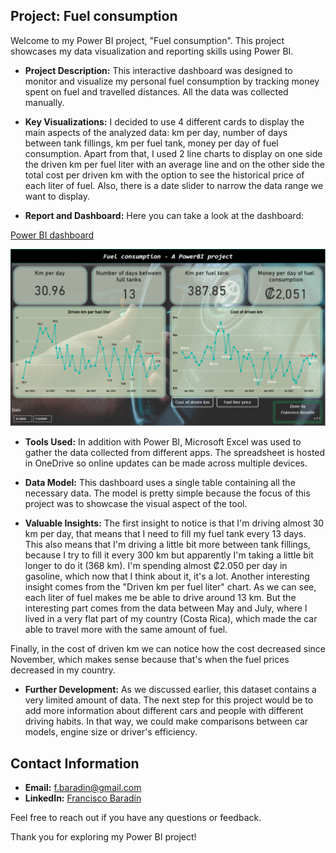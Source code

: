 ## Project: Fuel consumption

Welcome to my Power BI project, "Fuel consumption". This project showcases my data visualization and reporting skills using Power BI.

- **Project Description:** This interactive dashboard was designed to monitor and visualize my personal fuel consumption by tracking money spent on fuel and travelled distances. All the data was collected manually.

- **Key Visualizations:** I decided to use 4 different cards to display the main aspects of the analyzed data: km per day, number of days between tank fillings, km per fuel tank, money per day of fuel consumption.
Apart from that, I used 2 line charts to display on one side the driven km per fuel liter with an average line and on the other side the total cost per driven km with the option to see the historical price of each liter of fuel.
Also, there is a date slider to narrow the data range we want to display.  

- **Report and Dashboard:** Here you can take a look at the dashboard:

<a href="https://app.powerbi.com/view?r=eyJrIjoiM2U2OGMyYjAtYzMyMi00Yzk3LTgyNGYtMGNhZjBkZTQ0NmUxIiwidCI6IjI1NmQ1MThiLTVkNDQtNDExZS04MDZmLTc3ZTEzYmFjYWRhNyIsImMiOjR9" target="_blank">Power BI dashboard</a>

![Alt Text](/Data-Visualization-Projects/images/Fuel-consumption.png)

- **Tools Used:** In addition with Power BI, Microsoft Excel was used to gather the data collected from different apps. The spreadsheet is hosted in OneDrive so online updates can be made across multiple devices.

- **Data Model:** This dashboard uses a single table containing all the necessary data. The model is pretty simple because the focus of this project was to showcase the visual aspect of the tool.

- **Valuable Insights:** The first insight to notice is that I'm driving almost 30 km per day, that means that I need to fill my fuel tank every 13 days. This also means that I'm driving a little bit more between tank fillings, because I try to fill it every 300 km but apparently I'm taking a little bit longer to do it (368 km). I'm spending almost ₡2.050 per day in gasoline, which now that I think about it, it's a lot.
Another interesting insight comes from the "Driven km per fuel liter" chart. As we can see, each liter of fuel makes me be able to drive around 13 km. But the interesting part comes from the data between May and July, where I lived in a very flat part of my country (Costa Rica), which made the car able to travel more with the same amount of fuel.

Finally, in the cost of driven km we can notice how the cost decreased since November, which makes sense because that's when the fuel prices decreased in my country.

- **Further Development:** As we discussed earlier, this dataset contains a very limited amount of data. The next step for this project would be to add more information about different cars and people with different driving habits.
In that way, we could make comparisons between car models, engine size or driver's efficiency.

## Contact Information

- **Email:** [f.baradin@gmail.com](mailto:f.baradin@gmail.com)
- **LinkedIn:** [Francisco Baradín](https://www.linkedin.com/in/franciscobaradin13256664/)

Feel free to reach out if you have any questions or feedback.

Thank you for exploring my Power BI project!
